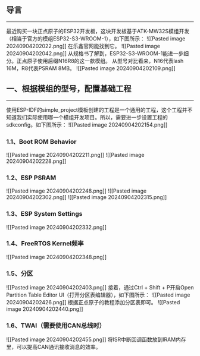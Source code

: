 ## 导言
---
最近购买一块正点原子的ESP32开发板，这块开发板基于ATK-MW32S模组开发（相当于官方的模组ESP32-S3-WROOM-1），如下图所示：
![[Pasted image 20240904202022.png]]
在乐鑫官网能找到它。
![[Pasted image 20240904202042.png]]
从规格书了解到，ESP32-S3-WROOM-1能进一步细分。正点原子使用后缀N16R8的这一款模组。
从型号对比看来，N16代表lash 16M，R8代表PSRAM 8MB。
![[Pasted image 20240904202109.png]]


## 一、根据模组的型号，配置基础工程
---
使用ESP-IDF的simple_project模板创建的工程是一个通用的工程，这个工程并不知道我们实际使用哪一个模组开发项目。所以，需要进一步设置工程的sdkconfig。如下图所示：
![[Pasted image 20240904202154.png]]

### 1.1、Boot ROM Behavior
![[Pasted image 20240904202211.png]]
![[Pasted image 20240904202228.png]]

### 1.2、ESP PSRAM
![[Pasted image 20240904202248.png]]
![[Pasted image 20240904202302.png]]
![[Pasted image 20240904202315.png]]

### 1.3、ESP System Settings
![[Pasted image 20240904202332.png]]

### 1.4、FreeRTOS Kernel频率
![[Pasted image 20240904202348.png]]

### 1.5、分区
![[Pasted image 20240904202403.png]]
接着，通过Ctrl + Shift + P开启Open Partition Table Editor UI（打开分区表编辑器），如下图所示：
![[Pasted image 20240904202426.png]]
根据正点原子的教程添加分区表即可。
![[Pasted image 20240904202440.png]]
### 1.6、TWAI（需要使用CAN总线时）
![[Pasted image 20240904202455.png]]
将ISR中断回调函数放到IRAM内存里，可以提高CAN通讯接收消息的效率。